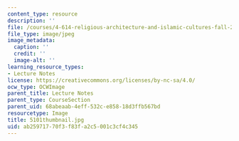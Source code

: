 ```yaml
---
content_type: resource
description: ''
file: /courses/4-614-religious-architecture-and-islamic-cultures-fall-2002/ab25971770f3f83fa2c5001c3cf4c345_5101thumbnail.jpg
file_type: image/jpeg
image_metadata:
  caption: ''
  credit: ''
  image-alt: ''
learning_resource_types:
- Lecture Notes
license: https://creativecommons.org/licenses/by-nc-sa/4.0/
ocw_type: OCWImage
parent_title: Lecture Notes
parent_type: CourseSection
parent_uid: 68abeaab-4eff-532c-e858-18d3ffb567bd
resourcetype: Image
title: 5101thumbnail.jpg
uid: ab259717-70f3-f83f-a2c5-001c3cf4c345
---
```

